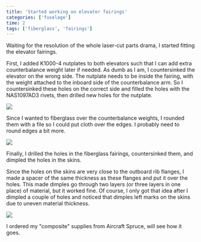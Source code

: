 ```yaml
---
title: 'Started working on elevator fairings'
categories: ['fuselage']
time: 2
tags: ['fiberglass', 'fairings']
---
```


Waiting for the resolution of the whole laser-cut parts drama, I started fitting the elevator fairings.

<!-- more -->

First, I added K1000-4 nutplates to both elevators such that I can add extra counterbalance weight later if needed. As dumb as I am, I countersinked the elevator on the wrong side. The nutplate needs to be inside the fairing, with the weight attached to the inboard side of the counterbalance arm. So I countersinked these holes on the correct side and filled the holes with the NAS1097AD3 rivets, then drilled new holes for the nutplate.

![](0-weight-nutplate.jpeg)

Since I wanted to fiberglass over the counterbalance weights, I rounded them with a file so I could put cloth over the edges. I probably need to round edges a bit more. 

![](1-rounded-the-counterbalance.jpeg)

Finally, I drilled the holes in the fiberglass fairings, countersinked them, and dimpled the holes in the skins.

Since the holes on the skins are very close to the outboard rib flanges, I made a spacer of the same thickness as these flanges and put it over the holes. This made dimples go through two layers (or three layers in one place) of material, but it worked fine. Of course, I only got that idea after I dimpled a couple of holes and noticed that dimples left marks on the skins due to uneven material thickness.

![](2-drilled-dimpled-fairing.jpeg)

I ordered my "composite" supplies from Aircraft Spruce, will see how it goes. 